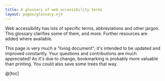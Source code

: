 ```yaml
---
title: A glossary of web accessibility terms
layout: pages/glossary.njk
---
```


Web accessibility has lots of specific terms, abbreviations and other jargon. This glossary clarifies some of them, and more. Further resources are added where available.

This page is very much a "living document"; it's intended to be updated and improved constantly. Your questions and contributions are much appreciated!
As it's due to change, bookmarking is probably more valuable than printing. You could also save some trees that way.

@[toc]